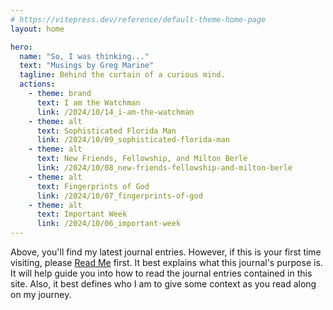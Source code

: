 ```yaml
---
# https://vitepress.dev/reference/default-theme-home-page
layout: home

hero:
  name: "So, I was thinking..."
  text: "Musings by Greg Marine"
  tagline: Behind the curtain of a curious mind.
  actions:
    - theme: brand
      text: I am the Watchman
      link: /2024/10/14_i-am-the-watchman
    - theme: alt
      text: Sophisticated Florida Man
      link: /2024/10/09_sophisticated-florida-man
    - theme: alt
      text: New Friends, Fellowship, and Milton Berle
      link: /2024/10/08_new-friends-fellowship-and-milton-berle
    - theme: alt
      text: Fingerprints of God
      link: /2024/10/07_fingerprints-of-god
    - theme: alt
      text: Important Week
      link: /2024/10/06_important-week
---
```


Above, you'll find my latest journal entries. However, if this is your first time visiting, please [Read Me](read-me) first. It best explains what this journal's purpose is. It will help guide you into how to read the journal entries contained in this site. Also, it best defines who I am to give some context as you read along on my journey.